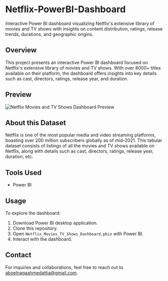 # Netflix-PowerBI-Dashboard
Interactive Power BI dashboard visualizing Netflix's extensive library of movies and TV shows with insights on content distribution, ratings, release trends, durations, and geographic origins.
## Overview

This project presents an interactive Power BI dashboard focused on Netflix's extensive library of movies and TV shows. With over 8000+ titles available on their platform, the dashboard offers insights into key details such as cast, directors, ratings, release year, and duration. 

## Preview

![Netflix Movies and TV Shows Dashboard Preview]([https://github.com/minhaj-313/Netflix-Movies-and-TV-Shows-Dashboard/blob/main/Netflix%20Movies%20and%20TV%20Shows%20Dashboard%20-%20by%20Shaikh%20Minhaj.png](https://github.com/Ahmed-Attia-div/Netflix-PowerBI-Dashboard/blob/main/Dashboard.png))

## About this Dataset

Netflix is one of the most popular media and video streaming platforms, boasting over 200 million subscribers globally as of mid-2021. This tabular dataset consists of listings of all the movies and TV shows available on Netflix, along with details such as cast, directors, ratings, release year, duration, etc.

## Tools Used

- Power BI

## Usage

To explore the dashboard:

1. Download Power BI desktop application.
2. Clone this repository.
3. Open `Netflix_Movies_TV_Shows_Dashboard.pbix` with Power BI.
4. Interact with the dashboard.

## Contact

For inquiries and collaborations, feel free to reach out to aboelnagaahmedattia@gmail.com.
